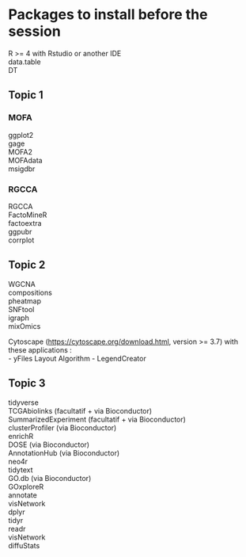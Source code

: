 # Packages to install before the session

R >= 4 with Rstudio or another IDE  
data.table  
DT  

## Topic 1  

### MOFA  
ggplot2  
gage  
MOFA2  
MOFAdata  
msigdbr  

### RGCCA
RGCCA  
FactoMineR  
factoextra  
ggpubr  
corrplot  

## Topic 2
WGCNA  
compositions  
pheatmap  
SNFtool  
igraph  
mixOmics  

Cytoscape (https://cytoscape.org/download.html, version >= 3.7) with these applications :  
	- yFiles Layout Algorithm
	- LegendCreator

## Topic 3
tidyverse  
TCGAbiolinks (facultatif + via Bioconductor)  
SummarizedExperiment (facultatif + via Bioconductor)  
clusterProfiler (via Bioconductor)  
enrichR  
DOSE (via Bioconductor)  
AnnotationHub (via Bioconductor)  
neo4r  
tidytext  
GO.db (via Bioconductor)  
GOxploreR  
annotate  
visNetwork  
dplyr  
tidyr  
readr  
visNetwork  
diffuStats  


